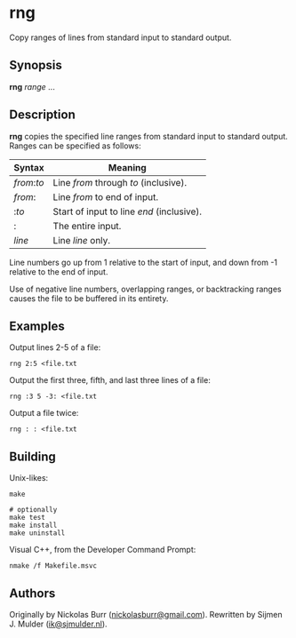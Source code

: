 # rng

Copy ranges of lines from standard input to standard output.

## Synopsis

**rng** _range_ ...

## Description

**rng** copies the specified line ranges from standard input to standard
output. Ranges can be specified as follows:

| Syntax      | Meaning                                   |
| ----------- | ----------------------------------------- |
| _from_:_to_ | Line _from_ through _to_ (inclusive).     |
| _from_:     | Line _from_ to end of input.              |
| :_to_       | Start of input to line _end_ (inclusive). |
| :           | The entire input.                         |
| _line_      | Line _line_ only.                         |

Line numbers go up from 1 relative to the start of input, and down
from -1 relative to the end of input.

Use of negative line numbers, overlapping ranges, or backtracking ranges
causes the file to be buffered in its entirety.

## Examples

Output lines 2-5 of a file:

    rng 2:5 <file.txt

Output the first three, fifth,  and last three lines of a file:

    rng :3 5 -3: <file.txt

Output a file twice:

    rng : : <file.txt

## Building

Unix-likes:

    make

    # optionally
    make test
    make install
    make uninstall

Visual C++, from the Developer Command Prompt:

    nmake /f Makefile.msvc

## Authors

Originally by Nickolas Burr (<nickolasburr@gmail.com>). Rewritten by
Sijmen J. Mulder (<ik@sjmulder.nl>).
